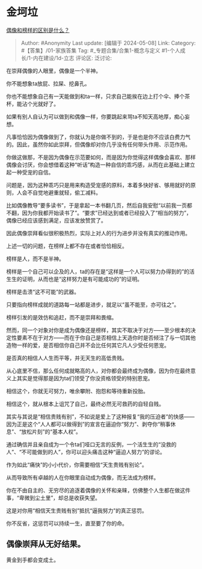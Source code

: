 # 金坷垃
[偶像和榜样的区别是什么？](https://www.zhihu.com/question/655248872/answer/3491410207)

> Author: #Anonymity
> Last update: [编辑于 2024-05-08]
> Link:
> Category: #【答集】/01-家族答集 
> Tag: #_专题合集/合集1-概念与定义 #1-个人成长/1-内在建设/1d-立志 
> 评论区:
> 泛讨论:

在崇拜偶像的人眼里，偶像是一个半神。

你不能想象ta放屁、拉屎、挖鼻孔。

你也不能想象自己有一天能做到和ta一样，只求自己能挨在边上打个伞、捧个茶杯，能沾个光就好了。

如果有别人自认为可以做到和偶像一样，你要跳起来骂ta不知天高地厚，痴心妄想。

凡事恰恰因为偶像做到了，你就认为是你做不到的，于是也是你不应该白费力气的。因此，虽然你如此崇拜，但偶像却对你几乎没有任何带头作用、示范作用。

你做这做那，不是因为偶像在示范要如何，而是因为你觉得这样偶像会喜欢、那样偶像会讨厌，你会想借着这种“听话”构造一种自信的乖巧感，从而在此基础上建立起一种受宠的自信。

问题是，因为这种乖巧只是用来构造受宠感的原料，本着多快好省、够用就好的原则，人会不自觉地避重就轻，偷工减料。

比如偶像教导“要多读书”，于是拿起一本书翻几页，然后自我安慰“以前我一页都不翻，因为你我都开始读书了”。“要求”已经达到或者已经投入了“相当的努力”，偶像已经应该感到满足，应该发放赞赏了。

因此偶像崇拜看似很积极热烈，实际上对人的行为进步并没有真实的推动作用。

上述一切的问题，在榜样上都不存在或者恰恰相反。

榜样是人，而不是半神。

榜样是一个自己可以企及的人，ta的存在是“这样是一个人可以努力办得到的”的活生生的证明，从而也是“这样努力是有可能成功的”的证明。

榜样是击溃“这不可能”的武器。

只要指向榜样成就的道路每一站都是进步，就足以“虽不能至，亦可往之”。

榜样引发的是效仿和追赶，而不是崇拜和畏缩。

然而，同一个对象对你是成为偶像还是榜样，其实不取决于对方——至少根本的决定性要素不在于对方——而在于你自己是否相信上天造你时是否倾注了与一切其他造物一样的爱，是否相信你自己并不会比任何其它凡人少受任何恩宠。

是否真的相信人人生而平等，并无天生的高低贵贱。

从心底里不信，那么任何成就略高的人，对你都会最终成为偶像，因为你在最终意义上其实是觉得那是因为ta们领受了你没资格领受的特别恩宠。

相信这个，你就无可努力，唯余攀附、抱怨和等待重新投胎。

相信这个，就从根本上诅咒了自己，最终必然无可救药的自轻自贱。

其实与其说是“相信贵贱有别”，不如说是爱上了这种报复“我的压迫者”的快感——因为正是这个“人人都可以做得到”的宣言在逼迫你“努力”、剥夺你“稍事休息”、“放松片刻”的“基本人权”。

通过确信并且亲自成为一个令ta们哑口无言的反例，一个活生生的“没救的人”、“不可能做到的人”，你可以迎头痛击这种“逼迫人努力”的谬论。

作为如此“痛快”的小小代价，你需要相信“天生贵贱有别论”。

从而导致所有卓越的人在你眼里自动成为偶像，而无法成为榜样。

你在不由自主的、无穷尽的追逐着偶像的关怀和亲睐，仿佛整个人生都在做这件事，“卑微到尘土里”，却总是收获失望。

这是对你用“相信天生贵贱有别”抵抗“逼我努力”的真正惩罚。

你不反省，这惩罚可以持续一生，直至要了你的命。

## **偶像崇拜从无好结果。** ##

黄金到手都会变成土。
